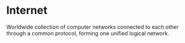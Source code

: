 # Internet
Worldwide collection of computer networks connected to each other through a common protocol, forming one unified logical network.